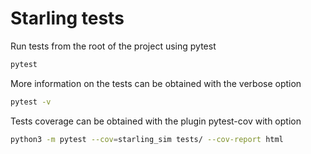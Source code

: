 # Starling tests

Run tests from the root of the project using pytest

```bash
pytest
```

More information on the tests can be obtained with the verbose option

```bash
pytest -v
```

Tests coverage can be obtained with the plugin pytest-cov with option

```bash
python3 -m pytest --cov=starling_sim tests/ --cov-report html
```
